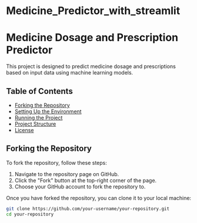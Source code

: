 # Medicine_Predictor_with_streamlit

# Medicine Dosage and Prescription Predictor

This project is designed to predict medicine dosage and prescriptions based on input data using machine learning models.

## Table of Contents
- [Forking the Repository](#forking-the-repository)
- [Setting Up the Environment](#setting-up-the-environment)
- [Running the Project](#running-the-project)
- [Project Structure](#project-structure)
- [License](#license)

## Forking the Repository

To fork the repository, follow these steps:

1. Navigate to the repository page on GitHub.
2. Click the "Fork" button at the top-right corner of the page.
3. Choose your GitHub account to fork the repository to.

Once you have forked the repository, you can clone it to your local machine:

```bash
git clone https://github.com/your-username/your-repository.git
cd your-repository
